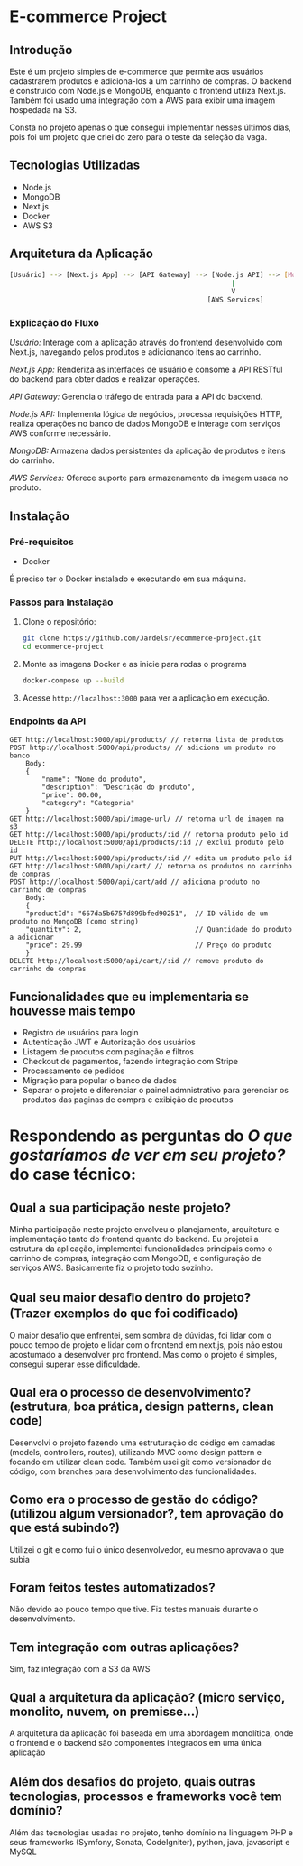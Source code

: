 # E-commerce Project

## Introdução

Este é um projeto simples de e-commerce que permite aos usuários cadastrarem produtos e adiciona-los a um carrinho de compras. O backend é construído com Node.js e MongoDB, enquanto o frontend utiliza Next.js. Também foi usado uma integração com a AWS para exibir uma imagem hospedada na S3.

Consta no projeto apenas o que consegui implementar nesses últimos dias, pois foi um projeto que criei do zero para o teste da seleção da vaga.

## Tecnologias Utilizadas

- Node.js
- MongoDB
- Next.js
- Docker
- AWS S3

## Arquitetura da Aplicação
```bash
[Usuário] --> [Next.js App] --> [API Gateway] --> [Node.js API] --> [MongoDB]
                                                       |
                                                       V
                                                 [AWS Services]
```                                   
### Explicação do Fluxo
*Usuário:* Interage com a aplicação através do frontend desenvolvido com Next.js, navegando pelos produtos e adicionando itens ao carrinho.

*Next.js App:* Renderiza as interfaces de usuário e consome a API RESTful do backend para obter dados e realizar operações.

*API Gateway:* Gerencia o tráfego de entrada para a API do backend.

*Node.js API:* Implementa lógica de negócios, processa requisições HTTP, realiza operações no banco de dados MongoDB e interage com serviços AWS conforme necessário.

*MongoDB:* Armazena dados persistentes da aplicação de produtos e itens do carrinho.

*AWS Services:* Oferece suporte para armazenamento da imagem usada no produto.

## Instalação

### Pré-requisitos

- Docker

É preciso ter o Docker instalado e executando em sua máquina.

### Passos para Instalação

1. Clone o repositório:

    ```bash
    git clone https://github.com/Jardelsr/ecommerce-project.git
    cd ecommerce-project
    ```

2. Monte as imagens Docker e as inicie para rodas o programa

    ```bash
    docker-compose up --build
    ```

3. Acesse `http://localhost:3000` para ver a aplicação em execução.

### Endpoints da API
```http
GET http://localhost:5000/api/products/ // retorna lista de produtos
POST http://localhost:5000/api/products/ // adiciona um produto no banco
    Body:
    {
        "name": "Nome do produto",
        "description": "Descrição do produto",
        "price": 00.00,
        "category": "Categoria"
    }
GET http://localhost:5000/api/image-url/ // retorna url de imagem na s3
GET http://localhost:5000/api/products/:id // retorna produto pelo id
DELETE http://localhost:5000/api/products/:id // exclui produto pelo id
PUT http://localhost:5000/api/products/:id // edita um produto pelo id
GET http://localhost:5000/api/cart/ // retorna os produtos no carrinho de compras
POST http://localhost:5000/api/cart/add // adiciona produto no carrinho de compras
    Body:
    {
    "productId": "667da5b6757d899bfed90251",  // ID válido de um produto no MongoDB (como string)
    "quantity": 2,                            // Quantidade do produto a adicionar
    "price": 29.99                            // Preço do produto
    }
DELETE http://localhost:5000/api/cart//:id // remove produto do carrinho de compras
```

## Funcionalidades que eu implementaria se houvesse mais tempo

- Registro de usuários para login
- Autenticação JWT e Autorização dos usuários
- Listagem de produtos com paginação e filtros
- Checkout de pagamentos, fazendo integração com Stripe
- Processamento de pedidos
- Migração para popular o banco de dados
- Separar o projeto e diferenciar o painel admnistrativo para gerenciar os produtos das paginas de compra e exibição de produtos

#  Respondendo as perguntas do *O que gostaríamos de ver em seu projeto?* do case técnico:
## Qual a sua participação neste projeto?
Minha participação neste projeto envolveu o planejamento, arquitetura e implementação tanto do frontend quanto do backend. Eu projetei a estrutura da aplicação, implementei funcionalidades principais como o carrinho de compras, integração com MongoDB, e configuração de serviços AWS. Basicamente fiz o projeto todo sozinho.

## Qual seu maior desaﬁo dentro do projeto? (Trazer exemplos do que foi codiﬁcado)
O maior desafio que enfrentei, sem sombra de dúvidas, foi lidar com o pouco tempo de projeto e lidar com o frontend em next.js, pois não estou acostumado a desenvolver pro frontend. Mas como o projeto é simples, consegui superar esse dificuldade.

## Qual era o processo de desenvolvimento? (estrutura, boa prática, design patterns, clean code)
Desenvolvi o projeto fazendo uma estruturação do código em camadas (models, controllers, routes), utilizando MVC como design pattern e focando em utilizar clean code. Também usei git como versionador de código, com branches para desenvolvimento das funcionalidades.

## Como era o processo de gestão do código? (utilizou algum versionador?, tem aprovação do que está subindo?)
Utilizei o git e como fui o único desenvolvedor, eu mesmo aprovava o que subia

## Foram feitos testes automatizados?
Não devido ao pouco tempo que tive. Fiz testes manuais durante o desenvolvimento.

## Tem integração com outras aplicações?
Sim, faz integração com a S3 da AWS

## Qual a arquitetura da aplicação? (micro serviço, monolito, nuvem, on premisse...)
A arquitetura da aplicação foi baseada em uma abordagem monolítica, onde o frontend e o backend são componentes integrados em uma única aplicação

## Além dos desaﬁos do projeto, quais outras tecnologias, processos e frameworks você tem domínio?
Além das tecnologias usadas no projeto, tenho domínio na linguagem PHP e seus frameworks (Symfony, Sonata, CodeIgniter), python, java, javascript e MySQL 
